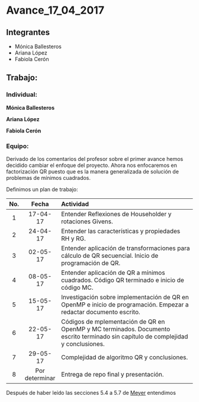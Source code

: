Avance\_17\_04\_2017
================

Integrantes
-----------

-   Mónica Ballesteros
-   Ariana López
-   Fabiola Cerón

Trabajo:
--------

### Individual:

**Mónica Ballesteros**

**Ariana López**

**Fabiola Cerón**

### Equipo:

Derivado de los comentarios del profesor sobre el primer avance hemos decidido cambiar el enfoque del proyecto. Ahora nos enfocaremos en factorización QR puesto que es la manera generalizada de solución de problemas de mínimos cuadrados.

Definimos un plan de trabajo:

<table>
<colgroup>
<col width="5%" />
<col width="11%" />
<col width="83%" />
</colgroup>
<thead>
<tr class="header">
<th align="center">No.</th>
<th align="center">Fecha</th>
<th align="left">Actividad</th>
</tr>
</thead>
<tbody>
<tr class="odd">
<td align="center">1</td>
<td align="center">17-04-17</td>
<td align="left">Entender Reflexiones de Householder y rotaciones Givens.</td>
</tr>
<tr class="even">
<td align="center">2</td>
<td align="center">24-04-17</td>
<td align="left">Entender las características y propiedades RH y RG.</td>
</tr>
<tr class="odd">
<td align="center">3</td>
<td align="center">02-05-17</td>
<td align="left">Entender aplicación de transformaciones para cálculo de QR secuencial. Inicio de programación de QR.</td>
</tr>
<tr class="even">
<td align="center">4</td>
<td align="center">08-05-17</td>
<td align="left">Entender aplicación de QR a mínimos cuadrados. Código QR terminado e inicio de código MC.</td>
</tr>
<tr class="odd">
<td align="center">5</td>
<td align="center">15-05-17</td>
<td align="left">Investigación sobre implementación de QR en OpenMP e inicio de programación. Empezar a redactar documento escrito.</td>
</tr>
<tr class="even">
<td align="center">6</td>
<td align="center">22-05-17</td>
<td align="left">Códigos de mplementación de QR en OpenMP y MC terminados. Documento escrito terminado sin capítulo de complejidad y conclusiones.</td>
</tr>
<tr class="odd">
<td align="center">7</td>
<td align="center">29-05-17</td>
<td align="left">Complejidad de algoritmo QR y conclusiones.</td>
</tr>
<tr class="even">
<td align="center">8</td>
<td align="center">Por determinar</td>
<td align="left">Entrega de repo final y presentación.</td>
</tr>
</tbody>
</table>

Después de haber leído las secciones 5.4 a 5.7 de [Meyer](https://drive.google.com/file/d/0BxMtevFKwTW_ZmpwcDd1M0RTVzA/view?usp=sharing) entendimos
